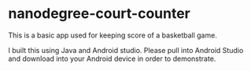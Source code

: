 # nanodegree-court-counter
This is a basic app used for keeping score of a basketball game.

I built this using Java and Android studio.  Please pull into Android Studio and download into your Android device in order to demonstrate.
